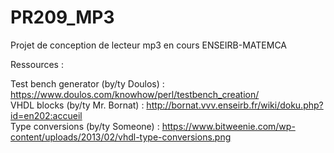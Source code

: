 # PR209_MP3
Projet de conception de lecteur mp3 en cours ENSEIRB-MATEMCA  

Ressources :  

Test bench generator (by/ty Doulos) : https://www.doulos.com/knowhow/perl/testbench_creation/  
VHDL blocks (by/ty Mr. Bornat) : http://bornat.vvv.enseirb.fr/wiki/doku.php?id=en202:accueil  
Type conversions (by/ty Someone) : https://www.bitweenie.com/wp-content/uploads/2013/02/vhdl-type-conversions.png  
